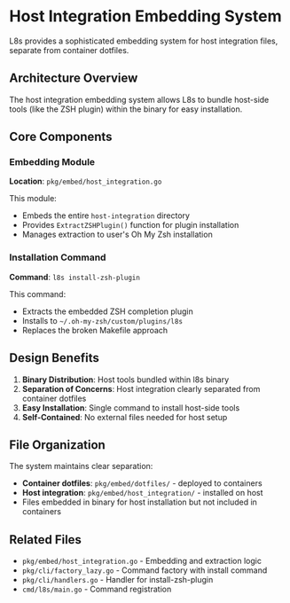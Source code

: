 # Host Integration Embedding System

L8s provides a sophisticated embedding system for host integration files, separate from container dotfiles.

## Architecture Overview

The host integration embedding system allows L8s to bundle host-side tools (like the ZSH plugin) within the binary for easy installation.

## Core Components

### Embedding Module
**Location**: `pkg/embed/host_integration.go`

This module:
- Embeds the entire `host-integration` directory
- Provides `ExtractZSHPlugin()` function for plugin installation
- Manages extraction to user's Oh My Zsh installation

### Installation Command
**Command**: `l8s install-zsh-plugin`

This command:
- Extracts the embedded ZSH completion plugin
- Installs to `~/.oh-my-zsh/custom/plugins/l8s`
- Replaces the broken Makefile approach

## Design Benefits

1. **Binary Distribution**: Host tools bundled within l8s binary
2. **Separation of Concerns**: Host integration clearly separated from container dotfiles
3. **Easy Installation**: Single command to install host-side tools
4. **Self-Contained**: No external files needed for host setup

## File Organization

The system maintains clear separation:
- **Container dotfiles**: `pkg/embed/dotfiles/` - deployed to containers
- **Host integration**: `pkg/embed/host_integration/` - installed on host
- Files embedded in binary for host installation but not included in containers

## Related Files
- `pkg/embed/host_integration.go` - Embedding and extraction logic
- `pkg/cli/factory_lazy.go` - Command factory with install command
- `pkg/cli/handlers.go` - Handler for install-zsh-plugin
- `cmd/l8s/main.go` - Command registration